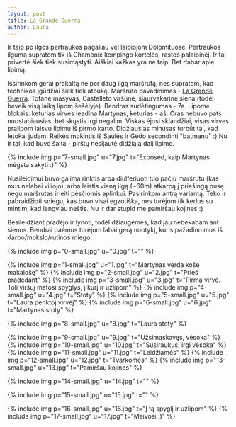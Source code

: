 ```yaml
---
layout: post
title: La Grande Guerra
author: Laura
---
```


Ir taip po ilgos pertraukos pagaliau vėl laipiojom Dolomituose. Pertraukos ilgumą supratom tik iš Chamonix kempingo kortelės, rastos palaipinėj. Ir tai privertė šiek tiek susimąstyti. Aiškiai kažkas yra ne taip. Bet dabar apie lipimą.

Išsirinkom gerai prakaltą ne per daug ilgą maršrutą, nes supratom, kad technikos įgūdžiai šiek tiek atbukę. Maršruto pavadinimas - [La Grande Guerra](http://www.planetmountain.com/english/rock/dolomites/itineraries/scheda.php?lang=eng&id_tipologia=38&comefrom=search&id_itinerario=394&gruppo=&cima=&nome=). Tofane masyvas, Castelleto viršūnė, šiaurvakarinė siena (todėl beveik visą laiką lipom šešėlyje). Bendras sudėtingumas - 7a. Lipome blokais: keturias virves leadina Martynas, keturias - aš. Oras nebuvo pats nuostabiausias, bet skųstis irgi negalim. Viskas ėjosi sklandžiai, visas virves pralipom laisvu lipimu iš pirmo karto. Didžiausias minusas turbūt tai, kad lėtokai judam. Reikės mokintis iš Saulės ir Gedo secondinti "batmanu" :) Nu ir tai, kad buvo šalta - pirštų nesijautė didžiąją dalį lipimo.

{% include img p="7-small.jpg" u="7.jpg" t="Exposed, kaip Martynas mėgsta sakyti :)" %}
<!--break-->

Nusileidimui buvo galima rinktis arba diulferiuoti tuo pačiu maršrutu (kas mus nelabai viliojo), arba leistis vieną ilgą (~60m) atkarpą į priešingą pusę negu maršrutas ir eiti pėsčiomis aplinkui. Pasirinkom antrą variantą. Teko ir pabraidžioti sniegu, kas buvo visai egzotiška, nes turėjom tik kedus su mintim, kad lengviau neštis. Nu ir dar stupid me pamiršau kojines :)

Besileidžiant pradėjo ir lynoti, todėl džiaugėmės, kad jau nebekabam ant sienos. Bendrai paėmus turėjom labai gerą nuotykį, kuris pažadino mus iš darbo/mokslo/rutinos miego.

{% include img p="0-small.jpg" u="0.jpg" t="" %}

{% include img p="1-small.jpg" u="1.jpg" t="Martynas verda košę makalošę" %}
{% include img p="2-small.jpg" u="2.jpg" t="Prieš pradedant" %}
{% include img p="3-small.jpg" u="3.jpg" t="Pirma virvė. Toli viršuj matosi spyglys, į kurį ir užlipom" %}
{% include img p="4-small.jpg" u="4.jpg" t="Stoty" %}
{% include img p="5-small.jpg" u="5.jpg" t="Laura penktoj virvėj" %}
{% include img p="6-small.jpg" u="6.jpg" t="Martynas stoty" %}

{% include img p="8-small.jpg" u="8.jpg" t="Laura stoty" %}

{% include img p="9-small.jpg" u="9.jpg" t="Užsimaskavęs, vėsoka" %}
{% include img p="10-small.jpg" u="10.jpg" t="Susiraukus, irgi vėsoka" %}
{% include img p="11-small.jpg" u="11.jpg" t="Leidžiamės" %}
{% include img p="12-small.jpg" u="12.jpg" t="Tvarkomės" %}
{% include img p="13-small.jpg" u="13.jpg" t="Pamiršau kojines" %}

{% include img p="14-small.jpg" u="14.jpg" t="" %}

{% include img p="15-small.jpg" u="15.jpg" t="" %}

{% include img p="16-small.jpg" u="16.jpg" t="Į tą spyglį ir užlipom" %}
{% include img p="17-small.jpg" u="17.jpg" t="Maivosi :)" %}
